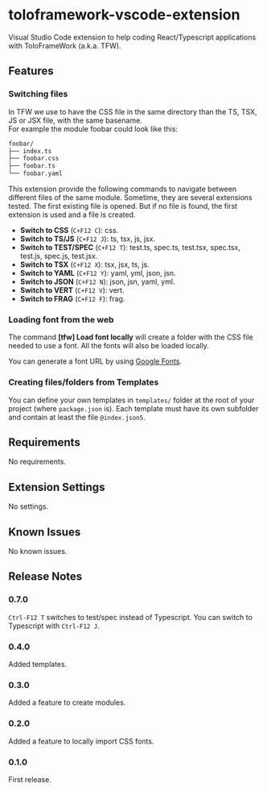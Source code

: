 # toloframework-vscode-extension

Visual Studio Code extension to help coding React/Typescript applications with ToloFrameWork (a.k.a. TFW).

## Features

### Switching files

In TFW we use to have the CSS file in the same directory
than the TS, TSX, JS or JSX file, with the same basename.  
For example the module foobar could look like this:

```bash
foobar/
├── index.ts
├── foobar.css
├── foobar.ts
└── foobar.yaml
```

This extension provide the following commands to navigate
between different files of the same module.
Sometime, they are several extensions tested.
The first existing file is opened. But if no file is found, the first
extension is used and a file is created.

* __Switch to CSS__ (`C+F12 C`): css.
* __Switch to TS/JS__ (`C+F12 J`): ts, tsx, js, jsx.
* __Switch to TEST/SPEC__ (`C+F12 T`): test.ts, spec.ts, test.tsx, spec.tsx, test.js, spec.js, test.jsx.
* __Switch to TSX__ (`C+F12 X`): tsx, jsx, ts, js.
* __Switch to YAML__ (`C+F12 Y`): yaml, yml, json, jsn.
* __Switch to JSON__ (`C+F12 N`): json, jsn, yaml, yml.
* __Switch to VERT__ (`C+F12 V`): vert.
* __Switch to FRAG__ (`C+F12 F`): frag.

### Loading font from the web

The command __[tfw] Load font locally__ will create a folder
with the CSS file needed to use a font.
All the fonts will also be loaded locally.

You can generate a font URL by using
[Google Fonts](https://fonts.google.com).

### Creating files/folders from Templates

You can define your own templates in `templates/` folder at the root of your project (where `package.json` is).
Each template must have its own subfolder and contain at least the file `@index.json5`.



## Requirements

No requirements.

## Extension Settings

No settings.

## Known Issues

No known issues.

## Release Notes

### 0.7.0

`Ctrl-F12 T` switches to test/spec instead of Typescript.
You can switch to Typescript with `Ctrl-F12 J`.

### 0.4.0

Added templates.

### 0.3.0

Added a feature to create modules.

### 0.2.0

Added a feature to locally import CSS fonts.

### 0.1.0

First release.
